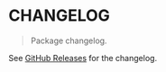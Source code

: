 # CHANGELOG

> Package changelog.

See [GitHub Releases](https://github.com/stdlib-js/error/releases) for the changelog.